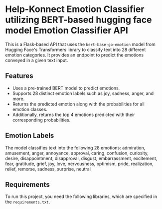# Help-Konnect Emotion Classifier utilizing BERT-based hugging face model Emotion Classifier API

This is a Flask-based API that uses the `bert-base-go-emotion` model from Hugging Face's Transformers library to classify text into 28 different emotion categories. It provides an endpoint to predict the emotions conveyed in a given text input.

## Features

- Uses a pre-trained BERT model to predict emotions.
- Supports 28 distinct emotion labels such as joy, sadness, anger, and more.
- Returns the predicted emotion along with the probabilities for all emotion classes.
- Additionally, returns the top 4 emotions predicted with their corresponding probabilities.

## Emotion Labels

The model classifies text into the following 28 emotions: admiration, amusement, anger, annoyance, approval, caring, confusion, curiosity, desire, disappointment, disapproval, disgust, embarrassment, excitement, fear, gratitude, grief, joy, love, nervousness, optimism, pride, realization, relief, remorse, sadness, surprise, neutral

## Requirements

To run this project, you need the following libraries, which are specified in the `requirements.txt`.

